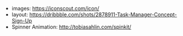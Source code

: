 - images: https://iconscout.com/icon/
- layout: https://dribbble.com/shots/2878911-Task-Manager-Concept-Sign-Up
- Spinner Animation: http://tobiasahlin.com/spinkit/

